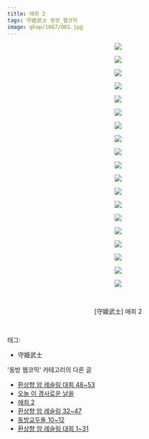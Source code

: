 ```yaml
---
title: 애죄 2
tags: 守姫武士 동방_웹코믹
image: ghap/1067/001.jpg
---
```

<div class="article">
<p style="text-align: center; clear: none; float: none;"><img src="{{ site.nasurl }}/ghap/1067/001.jpg"/></p>
<p style="text-align: center; clear: none; float: none;"><img src="{{ site.nasurl }}/ghap/1067/002.jpg"/></p>
<p style="text-align: center; clear: none; float: none;"><img src="{{ site.nasurl }}/ghap/1067/003.jpg"/></p>
<p style="text-align: center; clear: none; float: none;"><img src="{{ site.nasurl }}/ghap/1067/004.jpg"/></p>
<p style="text-align: center; clear: none; float: none;"><img src="{{ site.nasurl }}/ghap/1067/005.jpg"/></p>
<p style="text-align: center; clear: none; float: none;"><img src="{{ site.nasurl }}/ghap/1067/006.jpg"/></p>
<p style="text-align: center; clear: none; float: none;"><img src="{{ site.nasurl }}/ghap/1067/007.jpg"/></p>
<p style="text-align: center; clear: none; float: none;"><img src="{{ site.nasurl }}/ghap/1067/008.jpg"/></p>
<p style="text-align: center; clear: none; float: none;"><img src="{{ site.nasurl }}/ghap/1067/009.jpg"/></p>
<p style="text-align: center; clear: none; float: none;"><img src="{{ site.nasurl }}/ghap/1067/010.jpg"/></p>
<p style="text-align: center; clear: none; float: none;"><img src="{{ site.nasurl }}/ghap/1067/011.jpg"/></p>
<p style="text-align: center; clear: none; float: none;"><img src="{{ site.nasurl }}/ghap/1067/012.jpg"/></p>
<p style="text-align: center; clear: none; float: none;"><img src="{{ site.nasurl }}/ghap/1067/013.jpg"/></p>
<p style="text-align: center; clear: none; float: none;"><img src="{{ site.nasurl }}/ghap/1067/014.jpg"/></p>
<p style="text-align: center; clear: none; float: none;"><img src="{{ site.nasurl }}/ghap/1067/015.jpg"/></p>
<p style="text-align: center; clear: none; float: none;"><img src="{{ site.nasurl }}/ghap/1067/016.jpg"/></p>
<p style="text-align: center; clear: none; float: none;"><img src="{{ site.nasurl }}/ghap/1067/017.jpg"/></p>
<p style="text-align: center; clear: none; float: none;"><img src="{{ site.nasurl }}/ghap/1067/018.jpg"/></p>
<p style="text-align: center; clear: none; float: none;"><img src="{{ site.nasurl }}/ghap/1067/019.jpg"/></p>
<p style="text-align: center; clear: none; float: none;"><br/></p>
<p style="text-align: center; clear: none; float: none;">[守姫武士] 애죄 2</p>
<p><br/></p>
</div><div class="tagTrail">
<p>태그: </p>
<ul>
<li>守姫武士</li>
</ul>
</div><div class="another">
<p>'동방 웹코믹' 카테고리의 다른 글</p>
<ul>
<li><a href="/2016-07-26-ghap_1101">환상향 암 레슬링 대회 48~53</a></li>
<li><a href="/2016-07-24-ghap_1081">오늘 이 경사로운 날을</a></li>
<li><a href="/2016-07-24-ghap_1067">애죄 2</a></li>
<li><a href="/2016-07-24-ghap_1060">환상향 암 레슬링 32~47</a></li>
<li><a href="/2016-07-24-ghap_1055">동방교두돌 10~12</a></li>
<li><a href="/2016-07-23-ghap_1045">환상향 암 레슬링 대회 1~31</a></li>
</ul>
</div><div class="cb_module cb_fluid">
<div class="cb_wrt cb_profile">
</div><!-- commentList close -->
</div>